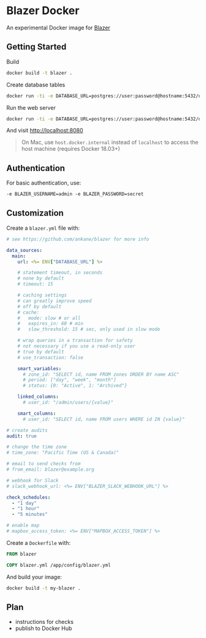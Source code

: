 # Blazer Docker

An experimental Docker image for [Blazer](https://github.com/ankane/blazer)

## Getting Started

Build

```sh
docker build -t blazer .
```

Create database tables

```sh
docker run -ti -e DATABASE_URL=postgres://user:password@hostname:5432/dbname blazer bin/rails db:migrate
```

Run the web server

```sh
docker run -ti -e DATABASE_URL=postgres://user:password@hostname:5432/dbname -p 8080:8080 blazer
```

And visit [http://localhost:8080](http://localhost:8080)

> On Mac, use `host.docker.internal` instead of `localhost` to access the host machine (requires Docker 18.03+)

## Authentication

For basic authentication, use:

```txt
-e BLAZER_USERNAME=admin -e BLAZER_PASSWORD=secret
```

## Customization

Create a `blazer.yml` file with:

```yml
# see https://github.com/ankane/blazer for more info

data_sources:
  main:
    url: <%= ENV["DATABASE_URL"] %>

    # statement timeout, in seconds
    # none by default
    # timeout: 15

    # caching settings
    # can greatly improve speed
    # off by default
    # cache:
    #   mode: slow # or all
    #   expires_in: 60 # min
    #   slow_threshold: 15 # sec, only used in slow mode

    # wrap queries in a transaction for safety
    # not necessary if you use a read-only user
    # true by default
    # use_transaction: false

    smart_variables:
      # zone_id: "SELECT id, name FROM zones ORDER BY name ASC"
      # period: ["day", "week", "month"]
      # status: {0: "Active", 1: "Archived"}

    linked_columns:
      # user_id: "/admin/users/{value}"

    smart_columns:
      # user_id: "SELECT id, name FROM users WHERE id IN {value}"

# create audits
audit: true

# change the time zone
# time_zone: "Pacific Time (US & Canada)"

# email to send checks from
# from_email: blazer@example.org

# webhook for Slack
# slack_webhook_url: <%= ENV["BLAZER_SLACK_WEBHOOK_URL"] %>

check_schedules:
  - "1 day"
  - "1 hour"
  - "5 minutes"

# enable map
# mapbox_access_token: <%= ENV["MAPBOX_ACCESS_TOKEN"] %>
```

Create a `Dockerfile` with:

```Dockerfile
FROM blazer

COPY blazer.yml /app/config/blazer.yml
```

And build your image:

```sh
docker build -t my-blazer .
```

## Plan

- instructions for checks
- publish to Docker Hub
